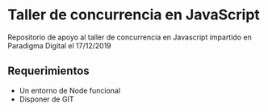 # Taller de concurrencia en JavaScript

Repositorio de apoyo al taller de concurrencia en Javascript impartido en Paradigma Digital el 17/12/2019

 ## Requerimientos
 - Un entorno de Node funcional
 - Disponer de GIT

